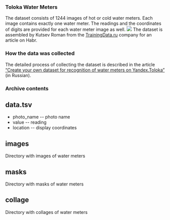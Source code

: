 ### Toloka Water Meters
The dataset consists of 1244 images of hot or cold water meters. Each image contains exactly one water meter.  The readings and the coordinates of digits are provided for each water meter image as well.
![](https://hsto.org/webt/pv/83/un/pv83unxagbpbdifzxexbfpuefwo.png)
The dataset is assembled by Kutsev Roman from the [TrainingData.ru](http://trainingdata.ru/)  company for an article on Habr.

### How the data was collected
The detailed process of collecting the dataset is described in the article  [“Create your own dataset for recognition of water meters on Yandex.Toloka”](https://habr.com/ru/company/ods/blog/469633/) (in Russian).

### Archive contents

## data.tsv
- photo\_name -- photo name
- value -- reading
- location -- display coordinates

## images
Directory with images of water meters

## masks
Directory with masks of water meters

## collage
Directory with collages of water meters